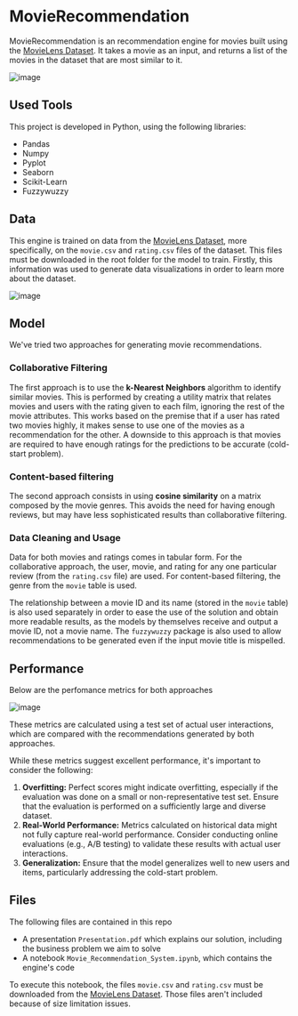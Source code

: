 # MovieRecommendation
MovieRecommendation is an recommendation engine for movies built using the [MovieLens Dataset](https://grouplens.org/datasets/movielens/100k/). It takes a movie as an input, and returns a list of the movies in the dataset that are most similar to it.

![image](https://github.com/user-attachments/assets/9bdb8640-57cd-42ab-b4dd-4c506c538187)


## Used Tools
This project is developed in Python, using the following libraries:
- Pandas
- Numpy
- Pyplot
- Seaborn
- Scikit-Learn
- Fuzzywuzzy

## Data
This engine is trained on data from the [MovieLens Dataset](https://grouplens.org/datasets/movielens/100k/), more specifically, on the `movie.csv` and `rating.csv` files of the dataset. This files must be downloaded in the root folder for the model to train. Firstly, this information was used to generate data visualizations in order to learn more about the dataset.

![image](https://github.com/user-attachments/assets/704d91c1-c384-45be-b642-60f70c3d626b)

## Model
We've tried two approaches for generating movie recommendations.

### Collaborative Filtering
The first approach is to use the **k-Nearest Neighbors** algorithm to identify similar movies. This is performed by creating a utility matrix that relates movies and users with the rating given to each film, ignoring the rest of the movie attributes. This works based on the premise that if a user has rated two movies highly, it makes sense to use one of the movies as a recommendation for the other. A downside to this approach is that movies are required to have enough ratings for the predictions to be accurate (cold-start problem).

### Content-based filtering
The second approach consists in using **cosine similarity** on a matrix composed by the movie genres. This avoids the need for having enough reviews, but may have less sophisticated results than collaborative filtering.

### Data Cleaning and Usage
Data for both movies and ratings comes in tabular form. For the collaborative approach, the user, movie, and rating for any one particular review (from the `rating.csv` file) are used. For content-based filtering, the genre from the `movie` table is used.

The relationship between a movie ID and its name (stored in the `movie` table) is also used separately in order to ease the use of the solution and obtain more readable results, as the models by themselves receive and output a movie ID, not a movie name. The `fuzzywuzzy` package is also used to allow recommendations to be generated even if the input movie title is mispelled.

## Performance
Below are the perfomance metrics for both approaches

![image](https://github.com/user-attachments/assets/7a3c6ea1-3745-4739-932c-080f4e9e136a)

These metrics are calculated using a test set of actual user interactions, which are compared with the recommendations generated by both approaches.

While these metrics suggest excellent performance, it's important to consider the following:
1. **Overfitting:** Perfect scores might indicate overfitting, especially if the evaluation was done on a small or non-representative test set. Ensure that the evaluation is performed on a sufficiently large and diverse dataset.
2. **Real-World Performance:** Metrics calculated on historical data might not fully capture real-world performance. Consider conducting online evaluations (e.g., A/B testing) to validate these results with actual user interactions.
3. **Generalization:** Ensure that the model generalizes well to new users and items, particularly addressing the cold-start problem.


## Files
The following files are contained in this repo
- A presentation `Presentation.pdf` which explains our solution, including the business problem we aim to solve
- A notebook `Movie_Recommendation_System.ipynb`, which contains the engine's code

To execute this notebook, the files `movie.csv` and `rating.csv` must be downloaded from the [MovieLens Dataset](https://grouplens.org/datasets/movielens/100k/). Those files aren't included because of size limitation issues.
